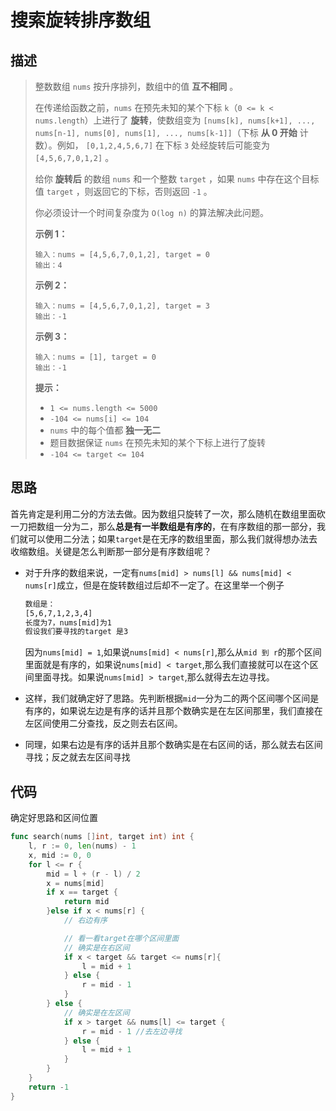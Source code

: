 # 搜索旋转排序数组

## 描述

> 整数数组 `nums` 按升序排列，数组中的值 **互不相同** 。
>
> 在传递给函数之前，`nums` 在预先未知的某个下标 `k`（`0 <= k < nums.length`）上进行了 **旋转**，使数组变为 `[nums[k], nums[k+1], ..., nums[n-1], nums[0], nums[1], ..., nums[k-1]]`（下标 **从 0 开始** 计数）。例如， `[0,1,2,4,5,6,7]` 在下标 `3` 处经旋转后可能变为 `[4,5,6,7,0,1,2]` 。
>
> 给你 **旋转后** 的数组 `nums` 和一个整数 `target` ，如果 `nums` 中存在这个目标值 `target` ，则返回它的下标，否则返回 `-1` 。
>
> 你必须设计一个时间复杂度为 `O(log n)` 的算法解决此问题。
>
>  
>
> **示例 1：**
>
> ```
> 输入：nums = [4,5,6,7,0,1,2], target = 0
> 输出：4
> ```
>
> **示例 2：**
>
> ```
> 输入：nums = [4,5,6,7,0,1,2], target = 3
> 输出：-1
> ```
>
> **示例 3：**
>
> ```
> 输入：nums = [1], target = 0
> 输出：-1
> ```
>
>  
>
> **提示：**
>
> - `1 <= nums.length <= 5000`
> - `-104 <= nums[i] <= 104`
> - `nums` 中的每个值都 **独一无二**
> - 题目数据保证 `nums` 在预先未知的某个下标上进行了旋转
> - `-104 <= target <= 104`



## 思路

首先肯定是利用二分的方法去做。因为数组只旋转了一次，那么随机在数组里面砍一刀把数组一分为二，那么**总是有一半数组是有序的**，在有序数组的那一部分，我们就可以使用二分法；如果`target`是在无序的数组里面，那么我们就得想办法去收缩数组。关键是怎么判断那一部分是有序数组呢？

- 对于升序的数组来说，一定有`nums[mid] > nums[l] && nums[mid] < nums[r]`成立，但是在旋转数组过后却不一定了。在这里举一个例子
  ```txt
  数组是：
  [5,6,7,1,2,3,4]
  长度为7，nums[mid]为1
  假设我们要寻找的target 是3
  ```

  因为`nums[mid] = 1`,如果说`nums[mid] < nums[r]`,那么从`mid 到 r`的那个区间里面就是有序的，如果说`nums[mid] < target`,那么我们直接就可以在这个区间里面寻找。如果说`nums[mid] > target`,那么就得去左边寻找。

- 这样，我们就确定好了思路。先判断根据`mid`一分为二的两个区间哪个区间是有序的，如果说左边是有序的话并且那个数确实是在左区间那里，我们直接在左区间使用二分查找，反之则去右区间。

- 同理，如果右边是有序的话并且那个数确实是在右区间的话，那么就去右区间寻找；反之就去左区间寻找



## 代码

确定好思路和区间位置

```go
func search(nums []int, target int) int {
    l, r := 0, len(nums) - 1
    x, mid := 0, 0
    for l <= r {
        mid = l + (r - l) / 2
        x = nums[mid]
        if x == target {
            return mid
        }else if x < nums[r] {
            // 右边有序

            // 看一看target在哪个区间里面
            // 确实是在右区间
            if x < target && target <= nums[r]{
                l = mid + 1
            } else {
                r = mid - 1
            }
        } else {
            // 确实是在左区间
            if x > target && nums[l] <= target {
                r = mid - 1 //去左边寻找
            } else {
                l = mid + 1
            }
        }
    }
    return -1
}
```

